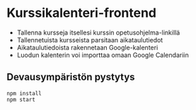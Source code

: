 # Kurssikalenteri-frontend

* Tallenna kursseja itsellesi kurssin opetusohjelma-linkillä
* Tallennetuista kursseista parsitaan aikataulutiedot
* Aikataulutiedoista rakennetaan Google-kalenteri
* Luodun kalenterin voi importtaa omaan Google Calendariin

## Devausympäristön pystytys

```
npm install
npm start
```
